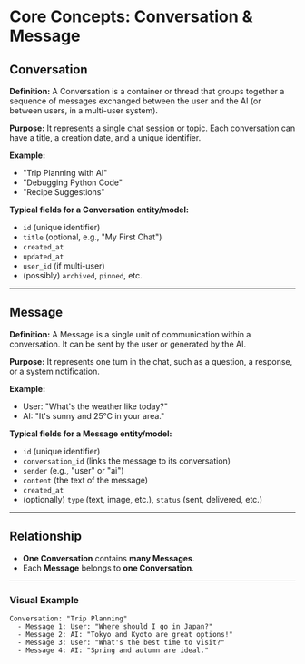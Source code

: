 # Core Concepts: Conversation & Message

## Conversation

**Definition:**
A Conversation is a container or thread that groups together a sequence of messages exchanged between the user and the AI (or between users, in a multi-user system).

**Purpose:**
It represents a single chat session or topic. Each conversation can have a title, a creation date, and a unique identifier.

**Example:**
- "Trip Planning with AI"
- "Debugging Python Code"
- "Recipe Suggestions"

**Typical fields for a Conversation entity/model:**
- `id` (unique identifier)
- `title` (optional, e.g., "My First Chat")
- `created_at`
- `updated_at`
- `user_id` (if multi-user)
- (possibly) `archived`, `pinned`, etc.

---

## Message

**Definition:**
A Message is a single unit of communication within a conversation. It can be sent by the user or generated by the AI.

**Purpose:**
It represents one turn in the chat, such as a question, a response, or a system notification.

**Example:**
- User: "What's the weather like today?"
- AI: "It's sunny and 25°C in your area."

**Typical fields for a Message entity/model:**
- `id` (unique identifier)
- `conversation_id` (links the message to its conversation)
- `sender` (e.g., "user" or "ai")
- `content` (the text of the message)
- `created_at`
- (optionally) `type` (text, image, etc.), `status` (sent, delivered, etc.)

---

## Relationship

- **One Conversation** contains **many Messages**.
- Each **Message** belongs to **one Conversation**.

---

### Visual Example

```
Conversation: "Trip Planning"
  - Message 1: User: "Where should I go in Japan?"
  - Message 2: AI: "Tokyo and Kyoto are great options!"
  - Message 3: User: "What's the best time to visit?"
  - Message 4: AI: "Spring and autumn are ideal."
``` 